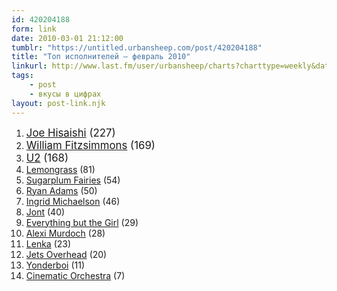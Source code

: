 ```yaml
---
id: 420204188
form: link
date: 2010-03-01 21:12:00
tumblr: "https://untitled.urbansheep.com/post/420204188"
title: "Топ исполнителей — февраль 2010"
linkurl: http://www.last.fm/user/urbansheep/charts?charttype=weekly&date_to=1267358400
tags:
    - post
    - вкусы в цифрах
layout: post-link.njk
---
```

<ol><li><big><a rel="nofollow" href="http://www.last.fm/music/+noredirect/Joe+Hisaishi">Joe Hisaishi</a> (227)</big></li>
<li><big><a rel="nofollow" href="http://www.last.fm/music/William+Fitzsimmons">William Fitzsimmons</a> (169)</big></li>
<li><big><a rel="nofollow" href="http://www.last.fm/music/U2">U2</a> (168)</big></li>
<li><a rel="nofollow" href="http://www.last.fm/music/Lemongrass">Lemongrass</a> (81)</li>
<li><a rel="nofollow" href="http://www.last.fm/music/Sugarplum+Fairies">Sugarplum Fairies</a> (54)</li>
<li><a rel="nofollow" href="http://www.last.fm/music/Ryan+Adams">Ryan Adams</a> (50)</li>
<li><a rel="nofollow" href="http://www.last.fm/music/Ingrid+Michaelson">Ingrid Michaelson</a> (46)</li>
<li><a rel="nofollow" href="http://www.last.fm/music/Jont">Jont</a> (40)</li>
<li><a rel="nofollow" href="http://www.last.fm/music/Everything+but+the+Girl">Everything but the Girl</a> (29)</li>
<li><a rel="nofollow" href="http://www.last.fm/music/Alexi+Murdoch">Alexi Murdoch</a> (28)</li>
<li><a rel="nofollow" href="http://www.last.fm/music/Lenka">Lenka</a> (23)</li>
<li><a rel="nofollow" href="http://www.last.fm/music/Jets+Overhead">Jets Overhead</a> (20)</li>
<li><a rel="nofollow" href="http://www.last.fm/music/Yonderboi">Yonderboi</a> (11)</li>
<li><a rel="nofollow" href="http://www.last.fm/music/+noredirect/Cinematic+Orchestra">Cinematic Orchestra</a> (7)</li>
</ol>
